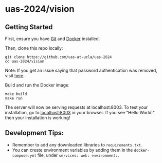 # uas-2024/vision

## Getting Started
First, ensure you have [Git](https://git-scm.com/downloads) and [Docker](https://docs.docker.com/get-docker/) installed.

Then, clone this repo locally:

```
git clone https://github.com/uas-at-ucla/uas-2024
cd uas-2024/vision
```

Note: If you get an issue saying that password authentication was removed, visit [here](https://docs.github.com/en/authentication/keeping-your-account-and-data-secure/managing-your-personal-access-tokens).

Build and run the Docker image:
```
make build
make run
```
The server will now be serving requests at localhost:8003. To test your
installation, go to [localhost:8003](http://localhost:8003) in your browser.
If you see "Hello World!" then your installation is working!

## Development Tips:
+ Remember to add any downloaded libraries to `requirements.txt`.
+ You can create environment variables by adding them in the `docker-compose.yml` file, under `services: web: environment:`.
